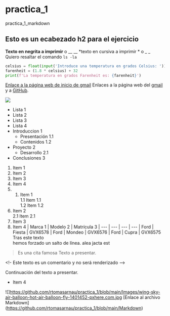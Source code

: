 # practica_1
practica_1_markdown
## Esto es un ecabezado h2 para el ejercicio
**Texto en negrita a imprimir** o __ __
*texto en cursiva a imprimir * o _ _
Quiero resaltar el comando `ls -la`
```python
celsius = float(input('Introduce una temperatura en grados Celsius: '))
farenheit = (1.8 * celsius) + 32
print(f'La temperatura en grados Farenheit es: {farenheit}')
```
[Enlace a la página web de inicio de gmail](https://workspace.google.com/intl/es/gmail/)
Enlaces a la página web del [gmail][1] y a [GitHub][2].

[1]: https://workspace.google.com/intl/es/gmail/
[2]: https://github.com
![](https://pxhere.com/es/photo/1401452)
* Lista 1
* Lista 2
* Lista 3
* Lista 4
* Introduccion 1
  * Presentación 1.1
  * Contenidos 1.2
* Proyecto 2
  * Desarrollo 2.1
* Conclusiones 3
1. Item 1
2. Item 2
3. Item 3
4. Item 4
5. 1. Item 1  
  1.1 Item 1.1  
  1.2 Item 1.2  
2. Item 2  
  2.1 Item 2.1  
3. Item 3  
4. Item 4
| Marca 1 | Modelo 2 | Matrícula 3
| --- | --- | --- | ---
| Ford | Fiesta | GVX6578
| Ford | Mondeo | GVX6576
| Ford | Cupra | GVX6575
Tras este texto    
hemos forzado un salto de línea.
alea jacta est
> Es una cita famosa
Texto a presentar.

<!- Este texto es un comentario y no será renderizado -->

Continuación del texto a presentar.
* Item 4

![]https://github.com/rtomasarnau/practica_1/blob/main/Images/wing-sky-air-balloon-hot-air-balloon-fly-1401452-pxhere.com.jpg
[Enlace al archivo Markdown] (https://github.com/rtomasarnau/practica_1/blob/main/Markdown)

